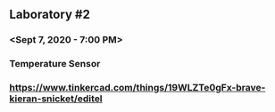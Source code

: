## Laboratory #2
### <King Dave Palermo>
### <Sept 7, 2020 - 7:00 PM>
### Temperature Sensor

### <https://www.tinkercad.com/things/19WLZTe0gFx-brave-kieran-snicket/editel>